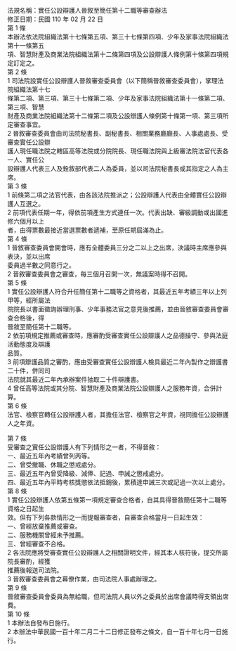 法規名稱：實任公設辯護人晉敘至簡任第十二職等審查辦法  
修正日期：民國 110 年 02 月 22 日  
第 1 條  
本辦法依法院組織法第十七條第五項、第三十七條第四項、少年及家事法院組織法第十一條第五  
項、智慧財產及商業法院組織法第十二條第四項及公設辯護人條例第十條第四項規定訂定之。  
第 2 條  
1 司法院設實任公設辯護人晉敘審查委員會（以下簡稱晉敘審查委員會），掌理法院組織法第十七  
條第二項、第三項、第三十七條第二項、少年及家事法院組織法第十一條第二項、第三項、智慧  
財產及商業法院組織法第十二條第二項及公設辯護人條例第十條第一項、第三項所定審查事宜。  
2 晉敘審查委員會由司法院秘書長、副秘書長、相關業務廳廳長、人事處處長、受審查實任公設辯  
護人現任職法院之轄區高等法院或分院院長、現任職法院與上級審法院法官代表各一人、實任公  
設辯護人代表三人及銓敘部代表二人為委員，並以司法院秘書長或其指定之人為主席。  
第 3 條  
1 前條第二項之法官代表，由各該法院推派之；公設辯護人代表由全體實任公設辯護人互選之。  
2 前項代表任期一年，得依前項產生方式連任一次。代表出缺、審級調動或出國進修六個月以上  
者，由得票數最接近當選票數者遞補，至原任期屆滿為止。  
第 4 條  
1 晉敘審查委員會開會時，應有全體委員三分之二以上之出席，決議時主席應參與表決，並以出席  
委員過半數之同意行之。  
2 晉敘審查委員會之審查，每三個月召開一次，無議案時得不召開。  
第 5 條  
1 實任公設辯護人符合升任簡任第十二職等之資格者，其最近五年考績三年以上列甲等，經所屬法  
院院長以書面徵詢辦理刑事、少年事務法官之意見後推薦，並由晉敘審查委員會審查合格後，得  
晉敘至簡任第十二職等。  
2 依前項規定推薦或審查時，應審酌受審查實任公設辯護人之品德操守、參與法庭活動態度及辯護  
品質。  
3 前項辯護品質之審酌，應由受審查實任公設辯護人檢具最近二年內製作之辯護書二十件，併同司  
法院就其最近二年內承辦案件抽取二十件辯護書。  
4 曾任高等法院或其分院、智慧財產及商業法院公設辯護人之服務年資，合併計算。  
第 6 條  
法官、檢察官轉任公設辯護人者，其擔任法官、檢察官之年資，視同擔任公設辯護人之年資。  


第 7 條  
受審查之實任公設辯護人有下列情形之一者，不得晉敘：  
一、最近五年內考績曾列丙等。  
二、曾受撤職、休職之懲戒處分。  
三、最近五年內曾受降級、減俸、記過、申誡之懲戒處分。  
四、最近五年內平時考核獎懲依法抵銷後，累積達申誡三次或記過一次以上處分。  
第 8 條  
1 實任公設辯護人依第五條第一項規定審查合格者，自其具得晉敘簡任第十二職等資格之日起生  
效。但有下列各款情形之一而提報審查者，自審查合格當月一日起生效：  
一、曾經放棄推薦或審查。  
二、服務機關曾經未予推薦。  
三、曾經審查不合格。  
2 各法院應將受審查實任公設辯護人之相關證明文件，經其本人核符後，提交所屬院長審酌，經獲  
推薦後報送司法院。  
3 晉敘審查委員會之幕僚作業，由司法院人事處辦理之。  
第 9 條  
晉敘審查委員會委員為無給職，但司法院人員以外之委員於出席會議時得支領出席費。  
第 10 條  
1 本辦法自發布日施行。  
2 本辦法中華民國一百十年二月二十二日修正發布之條文，自一百十年七月一日施行。  


